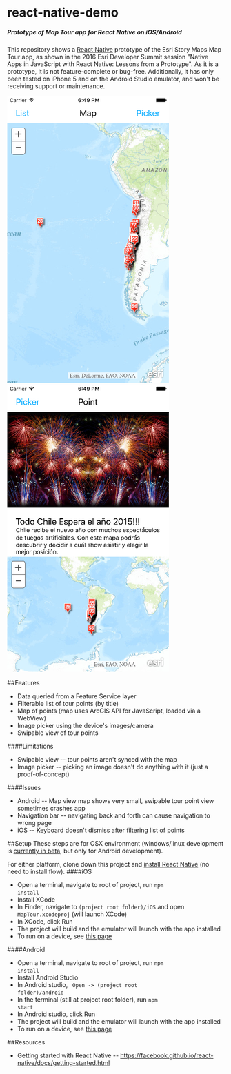 # react-native-demo
##### Prototype of Map Tour app for React Native on iOS/Android

This repository shows a <a href="https://facebook.github.io/react-native/">React Native</a> prototype of the Esri Story Maps Map Tour app, as shown in the 2016 Esri Developer Summit session "Native Apps in JavaScript with React Native: Lessons from a Prototype". As it is a prototype, it is not feature-complete or bug-free. Additionally, it has only been tested on iPhone 5 and on the Android Studio emulator, and won't be receiving support or maintenance.

![alt tag](https://raw.githubusercontent.com/skitterm/react-native-demo/gh-pages/iosMapIn.png)
![alt tag](https://raw.githubusercontent.com/skitterm/react-native-demo/gh-pages/iosPoint.png)


##Features
* Data queried from a Feature Service layer
* Filterable list of tour points (by title)
* Map of points (map uses ArcGIS API for JavaScript, loaded via a WebView)
* Image picker using the device's images/camera
* Swipable view of tour points

####Limitations
* Swipable view -- tour points aren't synced with the map
* Image picker -- picking an image doesn't do anything with it (just a proof-of-concept)

####Issues
* Android -- Map view map shows very small, swipable tour point view sometimes crashes app
* Navigation bar -- navigating back and forth can cause navigation to wrong page
* iOS -- Keyboard doesn't dismiss after filtering list of points

##Setup
These steps are for OSX environment (windows/linux development is <a href="https://facebook.github.io/react-native/docs/linux-windows-support.html">currently in beta</a>, but only for Android development).

For either platform, clone down this project and <a href="https://facebook.github.io/react-native/docs/getting-started.html">install React Native</a> (no need to install flow).
####iOS
* Open a terminal, navigate to root of project, run <code>npm install</code>
* Install XCode
* In Finder, navigate to <code>(project root folder)/iOS</code> and open <code>MapTour.xcodeproj</code> (will launch XCode)
* In XCode, click Run
* The project will build and the emulator will launch with the app installed
* To run on a device, see <a href="https://facebook.github.io/react-native/docs/running-on-device-ios.html">this page</a>

####Android
* Open a terminal, navigate to root of project, run <code>npm install</code>
* Install Android Studio
* In Android studio, <code> Open -> (project root folder)/android</code>
* In the terminal (still at project root folder), run <code>npm start</code>
* In Android studio, click Run
* The project will build and the emulator will launch with the app installed
* To run on a device, see <a href="https://facebook.github.io/react-native/docs/running-on-device-android.html">this page</a>

##Resources
* Getting started with React Native -- https://facebook.github.io/react-native/docs/getting-started.html
